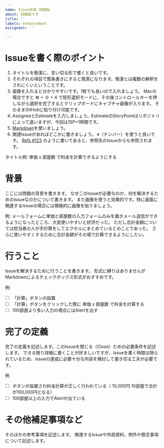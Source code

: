 ```yaml
---
name: Issue作成 詳細版
about: 詳細版です
title: ''
labels: enhancement
assignees: ''

---
```


# Issueを書く際のポイント
1. タイトルを簡潔に、言い切る形で書くと良いです。
2. それぞれの項目で箇条書きにすると簡潔になります。簡潔とは複数の解釈をされにくいということです。
3. 画像を入れると分かりやすいです。1枚でも良いので入れましょう。
Macの場合ですと ⌘ + ⇧ + 4 で矩形選択モードに、その後コントロールキーを押しながら選択を完了するとクリップボードにキャプチャ画像が入ります。
そのままGitHubに貼り付け可能です。
5. AssigneeとEstimateを入力しましょう。EstimateのStoryPointはリポジトリによって違いますが、今回は1SP=1時間です。
6. [Markdown](https://guides.github.com/features/mastering-markdown/)を使いましょう。
7. 関連Issueがあればどこかに書きましょう。 `#`（ナンバー）を使うと良いです。
[Refs #123](http://redmine.jp/tech_note/subversion/) のように書いてあると、参照先のIssueからも参照されます。


タイトル例: 単価 x 部屋数 で料金を計算できるようにする


# 背景
ここには問題の背景を書きます。
なぜこのIssueが必要なのか、何を解決するためのIssueなのかについて書きます。
また画像を使うと効果的です。特に画面に関連するIssueの場合には積極的に画像を貼りましょう。

例:
メールフォームに単価と部屋数の入力フォームのみを置きメール送信ができるようになったところ、大変使いやすいと好評だった。
ただし合計金額については担当者の人が手計算をしてエクセルにまとめているとのことであった。
さらに使いやすくするために合計金額がその場で計算できるようにしたい。

# 行うこと
Issueを解決するために行うことを書きます。
形式に縛りはありませんがMarkdownによるチェックボックス形式がおすすめです。

例:
- [ ] 「計算」ボタンの設置
- [ ] 「計算」ボタンをクリックした際に 単価 x 部屋数 で料金を計算する
- [ ] 100部屋より多い入力の場合にはAlertを出す

# 完了の定義
完了の定義を記述します。このIssueを閉じる（Close）ための必要条件を記述します。
できる限り詳細に書くことが好ましいですが、Issueを書く時間は限られているため、Issueの達成に必要十分な内容を検討して書き切る工夫が必要です。

例
- [ ] ボタンが設置され料金計算が正しく行われている（ 10,000円 10部屋で合計が100,000円となる）
- [ ] 100部屋以上の入力でAlertが出ている

# その他補足事項など
そのほかの参考事項を記述します。
関連するIssueや外部資料、例外や懸念事項について記述します。
